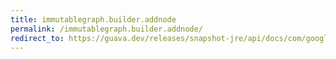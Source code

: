 ```yaml
---
title: immutablegraph.builder.addnode
permalink: /immutablegraph.builder.addnode/
redirect_to: https://guava.dev/releases/snapshot-jre/api/docs/com/google/common/graph/ImmutableGraph.Builder.html#addNode-N-
---
```


